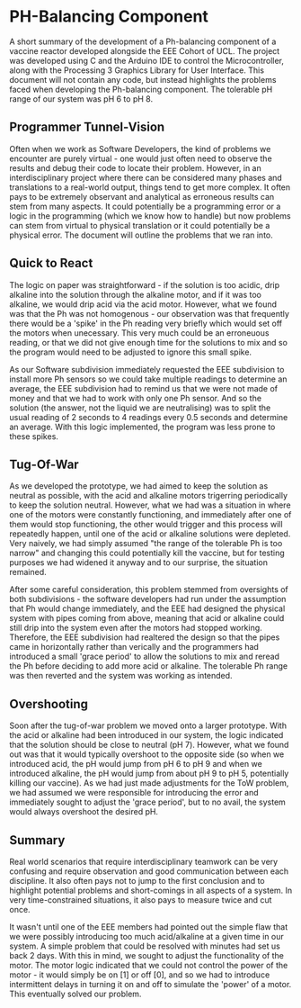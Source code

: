 # PH-Balancing Component
<p> A short summary of the development of a Ph-balancing component of a vaccine reactor developed alongside the EEE Cohort of UCL. The project was developed using C and the Arduino IDE to control the Microcontroller, along with the Processing 3 Graphics Library for User Interface. This document will not contain any code, but instead highlights the problems faced when developing the Ph-balancing component. The tolerable pH range of our system was pH 6 to pH 8.</p>

<h2> Programmer Tunnel-Vision </h2>
<p> Often when we work as Software Developers, the kind of problems we encounter are purely virtual - one would just often need to observe the results and debug their code to locate their problem. However, in an interdisciplinary project where there can be considered many phases and translations to a real-world output, things tend to get more complex. It often pays to be extremely observant and analytical as erroneous results can stem from many aspects. It could potentially be a programming error or a logic in the programming (which we know how to handle) but now problems can stem from virtual to physical translation or it could potentially be a physical error. The document will outline the problems that we ran into. </p>

<h2> Quick to React </h2>
<p> The logic on paper was straightforward - if the solution is too acidic, drip alkaline into the solution through the alkaline motor, and if it was too alkaline, we would drip acid via the acid motor. However, what we found was that the Ph was not homogenous - our observation was that frequently there would be a 'spike' in the Ph reading very briefly which would set off the motors when unecessary. This very much could be an erroneuous reading, or that we did not give enough time for the solutions to mix and so the program would need to be adjusted to ignore this small spike. </p>

<p> As our Software subdivision immediately requested the EEE subdivision to install more Ph sensors so we could take multiple readings to determine an average, the EEE subdivision had to remind us that we were not made of money and that we had to work with only one Ph sensor. And so the solution (the answer, not the liquid we are neutralising) was to split the usual reading of 2 seconds to 4 readings every 0.5 seconds and determine an average. With this logic implemented, the program was less prone to these spikes.</p>

<h2> Tug-Of-War </h2>
<p> As we developed the prototype, we had aimed to keep the solution as neutral as possible, with the acid and alkaline motors trigerring periodically to keep the solution neutral. However, what we had was a situation in where one of the motors were constantly functioning, and immediately after one of them would stop functioning, the other would trigger and this process will repeatedly happen, until one of the acid or alkaline solutions were depleted. Very naively, we had simply assumed "the range of the tolerable Ph is too narrow" and changing this could potentially kill the vaccine, but for testing purposes we had widened it anyway and to our surprise, the situation remained.</p>

<p> After some careful consideration, this problem stemmed from oversights of both subdivisions - the software developers had run under the assumption that Ph would change immediately, and the EEE had designed the physical system with pipes coming from above, meaning that acid or alkaline could still drip into the system even after the motors had stopped working. Therefore, the EEE subdivision had realtered the design so that the pipes came in horizontally rather than verically and the programmers had introduced a small 'grace period' to allow the solutions to mix and reread the Ph before deciding to add more acid or alkaline. The tolerable Ph range was then reverted and the system was working as intended.</p>

<h2> Overshooting </h2>
<p> Soon after the tug-of-war problem we moved onto a larger prototype. With the acid or alkaline had been introduced in our system, the logic indicated that the solution should be close to neutral (pH 7). However, what we found out was that it would typically overshoot to the opposite side (so when we introduced acid, the pH would jump from pH 6 to pH 9 and when we introduced alkaline, the pH would jump from about pH 9 to pH 5, potentially killing our vaccine). As we had just made adjustments for the ToW problem, we had assumed we were responsible for introducing the error and immediately sought to adjust the 'grace period', but to no avail, the system would always overshoot the desired pH. </p>

<h2> Summary </h2>
<p> Real world scenarios that require interdisciplinary teamwork can be very confusing and require observation and good communication between each discipline. It also often pays not to jump to the first conclusion and to highlight potential problems and short-comings in all aspects of a system. In very time-constrained situations, it also pays to measure twice and cut once. </p>

<p> It wasn't until one of the EEE members had pointed out the simple flaw that we were possibly introducing too much acid/alkaline at a given time in our system. A simple problem that could be resolved with minutes had set us back 2 days. With this in mind, we sought to adjust the functionality of the motor. The motor logic indicated that we could not control the power of the motor - it would simply be on [1] or off [0], and so we had to introduce intermittent delays in turning it on and off to simulate the 'power' of a motor. This eventually solved our problem.</p>


